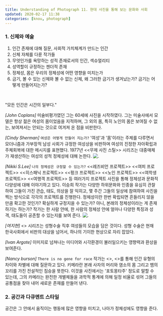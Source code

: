 ```yaml
---
title: Understanding of Photograph 11. 현대 사진을 통해 보는 문화와 사회
updated: 2020-02-17 11:38
categories: [knou, photograph]
---
```


### 1. 신체와 예술
1. 인간 존재에 대해 질문, 사회적 가치체계가 만드는 인간
2. 신체 자체를 다룬 작가들
3. 무엇인가를 욕망하는 성적 존재로서의 인간, 섹슈얼리티
4. 성역할이 규정하는 젠더적 존재
5. 정체성, 몸은 우리의 정체성에 어떤 영향을 미치는가
6. 금기, 볼 수 있는 신체와 볼 수 없는 신체, 왜 그러한 금기가 생겨났는가? 금기는 어떻게 만들어지는가?
<br>

"모든 인간은 시간의 일부다."

_[John Coplans]_
미술비평가였던 그는 60세에 사진을 시작하였다. 그는 미술사에서 모델은 항상 젊은 여성의 몸이었음을 지적하며,
그 외의 몸, 특히 노인의 몸은 보여질 수 없는, 보여져서는 안되는 것으로 여겨져 온 점을 비판한다.

_[Cindy Sherman]_
`여성은 어떻게 만들어 지는가?`
'여성'과 '몸'이라는 주제를 다루면서 모더니즘과 가부장적 남성 사회가 규정한 여성상을 비판하며 여성의 진정한 자아확립과 주체회복에 대한 메시지를 표현했다. 1977년 <<무제 사진 스틸>> 시리즈는 대중매체가 재생산하는 여성의 성적 정체성에 대해 논한다.
![.](https://www.tate.org.uk/art/images/work/P/P11/P11518_9.jpg)
<br>

_[Nikki S.Lee]_
`나의 정체성은 규정할 수 있는가?`
<<레즈비언 프로젝트>> <<여피 프로젝트>> <<히스패닉 프로젝트>> <<펑크 프로젝트>> <<노인 프로젝트>> <<여학생 프로젝트>> <<여행객 프로젝트>> 등 여러가지 프로젝트 사진을 통해 정체성과 문화적 다양성에 대해 이야기하고 있다. 이승희 작가는 다양한 하위문화와 인종을 유심히 관찰하여 그들이 가진 관습, 태도, 의상을 잘 익히고, 몇 주간 그들의 일상에 참여하여 사진을 찍는 방식으로 각각의 프로젝트를 진행한다. 정체성이란 한번 확립되면 흔들리지 않을 만큼 확고한 것인가? 확실하게 규정지을 수 있는가? 아니, 본래의 정체성이라는 게 존재하기는 하는가? 작가는 한 사람 안에, 한 사람의 정체성 안에 얼마나 다양한 특징과 성격, 태도들이 공존할 수 있는지를 보여 준다.
![.](https://www.tate.org.uk/art/images/work/P/P11/P11518_9.jpg)

_[여지현]_
<<The beauty>> 시리즈는 성형수술 직후 여성들의 모습을 담은 것이다. 성형 수술은 현재 한국사회에서 비판의 대상을 넘어서, 하나의 기이한 현상으로 자리 잡았다.

_[Ivan Argote]_
<All My Girl Friends>
이미지로 넘쳐나는 미디어와 시각환경이 불러일으키는 영향력과 환상을 보여준다.

_[Nancy burson]_
`There is no gene for race`
작가는 <<Chimeara Series>>, <<machine Series>>를 통해 인간 유형의 차이와 차별에 대해 질문하고 있다.
키메라란 본래 사자의 머리와 염소의 몸 그리고 뱀의 꼬리를 가진 전설적인 짐승을 뜻한다. 이것을 사진에서는 '포토몽타주' 정도로 말할 수 있는데, 그의 카메라는 완전한 개별체들을 과학적 통계에 의해 일정 비율로 섞어 그들의 공통점을 찾아 내어 새로운 존재를 만들어 낸다.
  
  
  
<div class="divider"></div>

### 2. 공간과 다큐멘트 스타일

공간은 그 안에서 움직이는 행동에 많은 영향을 미치고, 나아가 정체성에도 영향을 준다.


